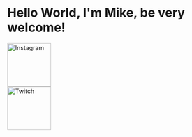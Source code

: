 # Hello World, I'm Mike, be very welcome!

<div>
    <a href="https://www.instagram.com/rivermike316/" rel="nofollow">
        <img src="https://upload.wikimedia.org/wikipedia/commons/thumb/2/27/CIS-A2K_Instagram_Icon_%28Black%29.svg/2048px-CIS-A2K_Instagram_Icon_%28Black%29.svg.png" height="100" alt="Instagram">
    </a>
</div>

<div>
    <a href="https://www.twitch.tv/rivermike16">
        <img src="https://cdn.vectorstock.com/i/500p/90/36/twitch-logo-outline-white-icon-app-vector-56479036.jpg" height="100"; border-radius: 50%; alt="Twitch">
    </a>
</div>
